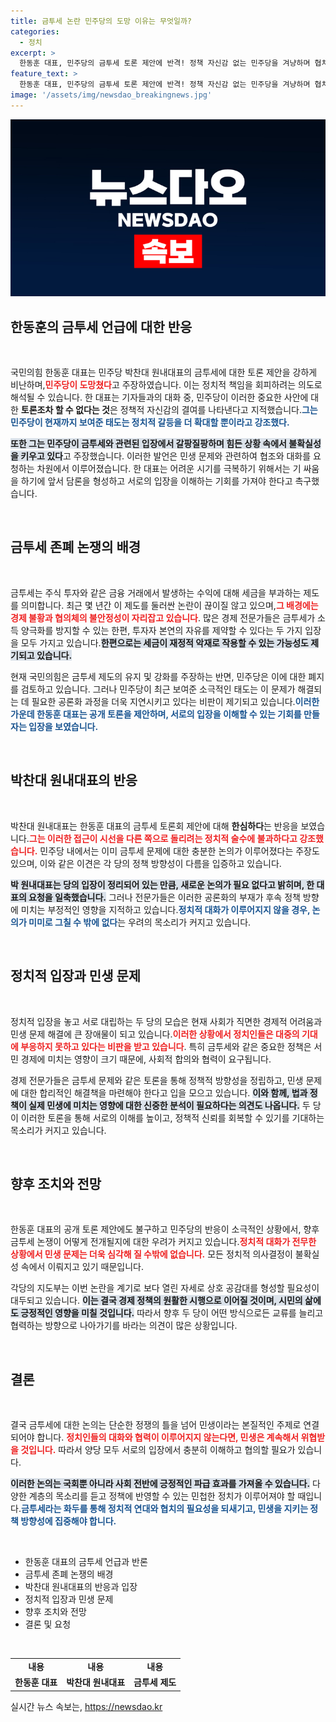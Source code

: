 ```yaml
---
title: 금투세 논란 민주당의 도망 이유는 무엇일까?
categories:
  - 정치
excerpt: >
  한동훈 대표, 민주당의 금투세 토론 제안에 반격! 정책 자신감 없는 민주당을 겨냥하며 협치 촉구. 긴급 토론 배틀, 누가 이길까? 클릭해서 자세히 알아보세요!
feature_text: >
  한동훈 대표, 민주당의 금투세 토론 제안에 반격! 정책 자신감 없는 민주당을 겨냥하며 협치 촉구. 긴급 토론 배틀, 누가 이길까? 클릭해서 자세히 알아보세요!
image: '/assets/img/newsdao_breakingnews.jpg'
---
```


<p><img src="/assets/img/newsdao_breakingnews.jpg" alt="cryptoinkorea 속보" /></p>

<h2 data-ke-size="size26">한동훈의 금투세 언급에 대한 반응</h2>

<p data-ke-size="size16">&nbsp;</p>

<p>국민의힘 한동훈 대표는 민주당 박찬대 원내대표의 금투세에 대한 토론 제안을 강하게 비난하며,<b><span style="color: #ee2323;">민주당이 도망쳤다</span></b>고 주장하였습니다. 이는 정치적 책임을 회피하려는 의도로 해석될 수 있습니다. 한 대표는 기자들과의 대화 중, 민주당이 이러한 중요한 사안에 대한 <b>토론조차 할 수 없다는 것</b>은 정책적 자신감의 결여를 나타낸다고 지적했습니다.<b><span style="color: #1a5490;">그는 민주당이 현재까지 보여준 태도는 정치적 갈등을 더 확대할 뿐이라고 강조했다.</span></b></p>

<p><b><span style="background-color: #21538527;">또한 그는 민주당이 금투세와 관련된 입장에서 갈팡질팡하며 힘든 상황 속에서 불확실성을 키우고 있다</span></b>고 주장했습니다. 이러한 발언은 민생 문제와 관련하여 협조와 대화를 요청하는 차원에서 이루어졌습니다. 한 대표는 어려운 시기를 극복하기 위해서는 기 싸움을 하기에 앞서 담론을 형성하고 서로의 입장을 이해하는 기회를 가져야 한다고 촉구했습니다.</p>

<p data-ke-size="size16">&nbsp;</p>

<h2 data-ke-size="size26">금투세 존폐 논쟁의 배경</h2>

<p data-ke-size="size16">&nbsp;</p>

<p>금투세는 주식 투자와 같은 금융 거래에서 발생하는 수익에 대해 세금을 부과하는 제도를 의미합니다. 최근 몇 년간 이 제도를 둘러싼 논란이 끊이질 않고 있으며,<b><span style="color: #ee2323;">그 배경에는 경제 불황과 협의체의 불안정성이 자리잡고 있습니다</span></b>. 많은 경제 전문가들은 금투세가 소득 양극화를 방지할 수 있는 한편, 투자자 본연의 자유를 제약할 수 있다는 두 가지 입장을 모두 가지고 있습니다.<b><span style="background-color: #21538527;">한편으로는 세금이 재정적 악재로 작용할 수 있는 가능성도 제기되고 있습니다.</span></b></p>

<p>현재 국민의힘은 금투세 제도의 유지 및 강화를 주장하는 반면, 민주당은 이에 대한 폐지를 검토하고 있습니다. 그러나 민주당이 최근 보여준 소극적인 태도는 이 문제가 해결되는 데 필요한 공론화 과정을 더욱 지연시키고 있다는 비판이 제기되고 있습니다.<b><span style="color: #1a5490;">이러한 가운데 한동훈 대표는 공개 토론을 제안하며, 서로의 입장을 이해할 수 있는 기회를 만들자는 입장을 보였습니다.</span></b></p>

<p data-ke-size="size16">&nbsp;</p>

<h2 data-ke-size="size26">박찬대 원내대표의 반응</h2>

<p data-ke-size="size16">&nbsp;</p>

<p>박찬대 원내대표는 한동훈 대표의 금투세 토론회 제안에 대해 <b>한심하다</b>는 반응을 보였습니다.<b><span style="color: #ee2323;">그는 이러한 접근이 시선을 다른 쪽으로 돌리려는 정치적 술수에 불과하다고 강조했습니다.</span></b> 민주당 내에서는 이미 금투세 문제에 대한 충분한 논의가 이루어졌다는 주장도 있으며, 이와 같은 이견은 각 당의 정책 방향성이 다름을 입증하고 있습니다. </p>

<p><b><span style="background-color: #21538527;">박 원내대표는 당의 입장이 정리되어 있는 만큼, 새로운 논의가 필요 없다고 밝히며, 한 대표의 요청을 일축했습니다.</span></b> 그러나 전문가들은 이러한 공론화의 부재가 후속 정책 방향에 미치는 부정적인 영향을 지적하고 있습니다.<b><span style="color: #1a5490;">정치적 대화가 이루어지지 않을 경우, 논의가 미미로 그칠 수 밖에 없다</span></b>는 우려의 목소리가 커지고 있습니다. </p>

<p data-ke-size="size16">&nbsp;</p>

<h2 data-ke-size="size26">정치적 입장과 민생 문제</h2>

<p data-ke-size="size16">&nbsp;</p>

<p>정치적 입장을 놓고 서로 대립하는 두 당의 모습은 현재 사회가 직면한 경제적 어려움과 민생 문제 해결에 큰 장애물이 되고 있습니다.<b><span style="color: #ee2323;">이러한 상황에서 정치인들은 대중의 기대에 부응하지 못하고 있다는 비판을 받고 있습니다</span></b>. 특히 금투세와 같은 중요한 정책은 서민 경제에 미치는 영향이 크기 때문에, 사회적 합의와 협력이 요구됩니다.</p>

<p>경제 전문가들은 금투세 문제와 같은 토론을 통해 정책적 방향성을 정립하고, 민생 문제에 대한 합리적인 해결책을 마련해야 한다고 입을 모으고 있습니다. <b><span style="background-color: #21538527;">이와 함께, 법과 정책이 실제 민생에 미치는 영향에 대한 신중한 분석이 필요하다는 의견도 나옵니다.</span></b> 두 당이 이러한 토론을 통해 서로의 이해를 높이고, 정책적 신뢰를 회복할 수 있기를 기대하는 목소리가 커지고 있습니다.</p>

<p data-ke-size="size16">&nbsp;</p>

<h2 data-ke-size="size26">향후 조치와 전망</h2>

<p data-ke-size="size16">&nbsp;</p>

<p>한동훈 대표의 공개 토론 제안에도 불구하고 민주당의 반응이 소극적인 상황에서, 향후 금투세 논쟁이 어떻게 전개될지에 대한 우려가 커지고 있습니다.<b><span style="color: #ee2323;">정치적 대화가 전무한 상황에서 민생 문제는 더욱 심각해 질 수밖에 없습니다.</span></b> 모든 정치적 의사결정이 불확실성 속에서 이뤄지고 있기 때문입니다.</p>

<p>각당의 지도부는 이번 논란을 계기로 보다 열린 자세로 상호 공감대를 형성할 필요성이 대두되고 있습니다. <b><span style="background-color: #21538527;">이는 결국 경제 정책의 원활한 시행으로 이어질 것이며, 시민의 삶에도 긍정적인 영향을 미칠 것입니다.</span></b> 따라서 향후 두 당이 어떤 방식으로든 교류를 늘리고 협력하는 방향으로 나아가기를 바라는 의견이 많은 상황입니다. </p>

<p data-ke-size="size16">&nbsp;</p>

<h2 data-ke-size="size26">결론</h2>

<p data-ke-size="size16">&nbsp;</p>

<p>결국 금투세에 대한 논의는 단순한 정쟁의 틀을 넘어 민생이라는 본질적인 주제로 연결되어야 합니다. <b><span style="color: #ee2323;">정치인들의 대화와 협력이 이루어지지 않는다면, 민생은 계속해서 위협받을 것입니다.</span></b> 따라서 양당 모두 서로의 입장에서 충분히 이해하고 협의할 필요가 있습니다.</p>

<p><b><span style="background-color: #21538527;">이러한 논의는 국회뿐 아니라 사회 전반에 긍정적인 파급 효과를 가져올 수 있습니다.</span></b> 다양한 계층의 목소리를 듣고 정책에 반영할 수 있는 민첩한 정치가 이루어져야 할 때입니다.<b><span style="color: #1a5490;">금투세라는 화두를 통해 정치적 연대와 협치의 필요성을 되새기고, 민생을 지키는 정책 방향성에 집중해야 합니다.</span></b> </p>

<p data-ke-size="size16">&nbsp;</p>

<ul>
    <li>한동훈 대표의 금투세 언급과 반론</li>
    <li>금투세 존폐 논쟁의 배경</li>
    <li>박찬대 원내대표의 반응과 입장</li>
    <li>정치적 입장과 민생 문제</li>
    <li>향후 조치와 전망</li>
    <li>결론 및 요청</li>
</ul>

<p data-ke-size="size16">&nbsp;</p>

<table style="width:100%">
  <tr>
    <td style="text-align: center; height: 17px;"><b>내용</b></td>
    <td style="text-align: center; height: 17px;"><b>내용</b></td>
    <td style="text-align: center; height: 17px;"><b>내용</b></td>
  </tr>
  <tr>
    <td style="text-align: center; height: 17px;"><b>한동훈 대표</b></td>
    <td style="text-align: center; height: 17px;"><b>박찬대 원내대표</b></td>
    <td style="text-align: center; height: 17px;"><b>금투세 제도</b></td>
  </tr>
</table>
실시간 뉴스 속보는, <a href="https://newsdao.kr" rel="dofollow">https://newsdao.kr</a>


